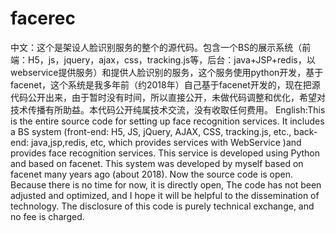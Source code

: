 # facerec
中文：这个是架设人脸识别服务的整个的源代码。包含一个BS的展示系统（前端：H5，js，jquery，ajax，css，tracking.js等，后台：java+JSP+redis，以webservice提供服务）和提供人脸识别的服务，这个服务使用python开发，基于facenet，这个系统是我多年前（约2018年）自己基于facenet开发的，现在把源代码公开出来，由于暂时没有时间，所以直接公开，未做代码调整和优化，希望对技术传播有所助益。本代码公开纯属技术交流，没有收取任何费用。 English:This is the entire source code for setting up face recognition services. It includes a BS system (front-end: H5, JS, jQuery, AJAX, CSS, tracking.js, etc., back-end: java,jsp,redis, etc, which provides services with WebService )and provides face recognition services. This service is developed using Python and based on facenet. This system was developed by myself based on facenet many years ago (about 2018). Now the source code is open. Because there is no time for now, it is directly open, The code has not been adjusted and optimized, and I hope it will be helpful to the dissemination of technology. The disclosure of this code is purely technical exchange, and no fee is charged.

